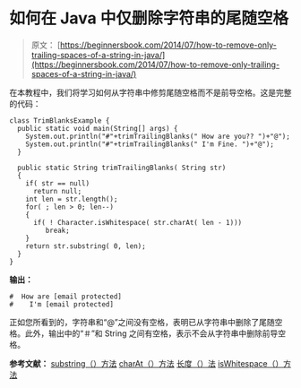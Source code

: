 # 如何在 Java 中仅删除字符串的尾随空格

> 原文： [https://beginnersbook.com/2014/07/how-to-remove-only-trailing-spaces-of-a-string-in-java/](https://beginnersbook.com/2014/07/how-to-remove-only-trailing-spaces-of-a-string-in-java/)

在本教程中，我们将学习如何从字符串中修剪尾随空格而不是前导空格。这是完整的代码：

```
class TrimBlanksExample {
  public static void main(String[] args) {
    System.out.println("#"+trimTrailingBlanks(" How are you?? ")+"@");
    System.out.println("#"+trimTrailingBlanks(" I'm Fine. ")+"@");
  }

  public static String trimTrailingBlanks( String str)
  {
    if( str == null)
      return null;
    int len = str.length();
    for( ; len > 0; len--)
    {
      if( ! Character.isWhitespace( str.charAt( len - 1)))
         break;
    }
    return str.substring( 0, len);
  } 
}
```

**输出：**

```
#  How are [email protected]
#    I'm [email protected]
```

正如您所看到的，字符串和“@”之间没有空格，表明已从字符串中删除了尾随空格。此外，输出中的“＃”和 String 之间有空格，表示不会从字符串中删除前导空格。

**参考文献：**
[substring（）方法](https://beginnersbook.com/2013/12/java-string-substring-method-example/ "Java – String substring() Method example")
[charAt（）方法](https://beginnersbook.com/2013/12/java-string-charat-method-example/ "Java – String charAt() Method example")
[长度（）法](https://beginnersbook.com/2013/12/java-string-length-method-example/ "Java – String length() Method example")
[isWhitespace（）方法](https://docs.oracle.com/javase/7/docs/api/java/lang/Character.html#isWhitespace(char))